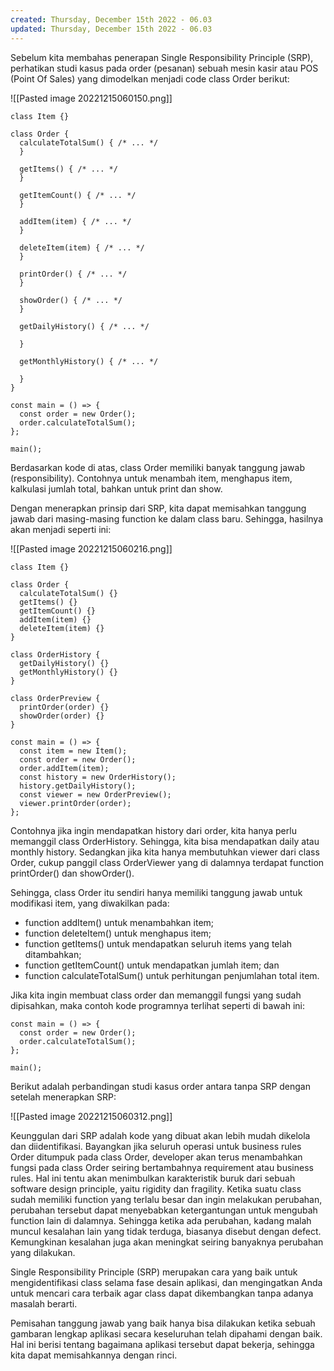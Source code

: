 ```yaml
---
created: Thursday, December 15th 2022 - 06.03
updated: Thursday, December 15th 2022 - 06.03
---
```

Sebelum kita membahas penerapan Single Responsibility Principle (SRP), perhatikan studi kasus pada order (pesanan) sebuah mesin kasir atau POS (Point Of Sales) yang dimodelkan menjadi code class Order berikut:

![[Pasted image 20221215060150.png]]

```JS
class Item {}
 
class Order {
  calculateTotalSum() { /* ... */
  }
 
  getItems() { /* ... */
  }
 
  getItemCount() { /* ... */
  }
 
  addItem(item) { /* ... */
  }
 
  deleteItem(item) { /* ... */
  }
 
  printOrder() { /* ... */
  }
 
  showOrder() { /* ... */
  }
 
  getDailyHistory() { /* ... */
 
  }
 
  getMonthlyHistory() { /* ... */
 
  }
}
 
const main = () => {
  const order = new Order();
  order.calculateTotalSum();
};
 
main();
```

Berdasarkan kode di atas, class Order memiliki banyak tanggung jawab (responsibility). Contohnya untuk menambah item, menghapus item, kalkulasi jumlah total, bahkan untuk print dan show. 

Dengan menerapkan prinsip dari SRP, kita dapat memisahkan tanggung jawab dari masing-masing function ke dalam class baru. Sehingga, hasilnya akan menjadi seperti ini:

![[Pasted image 20221215060216.png]]

```JS
class Item {}
 
class Order {
  calculateTotalSum() {}
  getItems() {}
  getItemCount() {}
  addItem(item) {}
  deleteItem(item) {}
}
 
class OrderHistory {
  getDailyHistory() {}
  getMonthlyHistory() {}
}
 
class OrderPreview {
  printOrder(order) {}
  showOrder(order) {}
}
 
const main = () => {
  const item = new Item();
  const order = new Order();
  order.addItem(item);
  const history = new OrderHistory();
  history.getDailyHistory();
  const viewer = new OrderPreview();
  viewer.printOrder(order);
};
```

Contohnya jika ingin mendapatkan history dari order, kita hanya perlu memanggil class OrderHistory. Sehingga, kita bisa mendapatkan daily atau monthly history. Sedangkan jika kita hanya membutuhkan viewer dari class Order, cukup panggil class OrderViewer yang di dalamnya terdapat function printOrder() dan showOrder(). 

Sehingga, class Order itu sendiri hanya memiliki tanggung jawab untuk modifikasi item, yang diwakilkan pada:

-   function addItem() untuk menambahkan item;
-   function deleteItem() untuk menghapus item;
-   function getItems() untuk mendapatkan seluruh items yang telah ditambahkan;
-   function getItemCount() untuk mendapatkan jumlah item; dan 
-   function calculateTotalSum() untuk perhitungan penjumlahan total item.

Jika kita ingin membuat class order dan memanggil fungsi yang sudah dipisahkan, maka contoh kode programnya terlihat seperti di bawah ini:

```JS
const main = () => {
  const order = new Order();
  order.calculateTotalSum();
};
 
main();
```

Berikut adalah perbandingan studi kasus order antara tanpa SRP dengan setelah menerapkan SRP:

![[Pasted image 20221215060312.png]]

Keunggulan dari SRP adalah kode yang dibuat akan lebih mudah dikelola dan diidentifikasi. Bayangkan jika seluruh operasi untuk business rules Order ditumpuk pada class Order, developer akan terus menambahkan fungsi pada class Order seiring bertambahnya requirement atau business rules. Hal ini tentu akan menimbulkan karakteristik buruk dari sebuah software design principle, yaitu rigidity dan fragility. Ketika suatu class sudah memiliki function yang terlalu besar dan ingin melakukan perubahan, perubahan tersebut dapat menyebabkan ketergantungan untuk mengubah function lain di dalamnya. Sehingga ketika ada perubahan, kadang malah muncul kesalahan lain yang tidak terduga, biasanya disebut dengan defect. Kemungkinan kesalahan juga akan meningkat seiring banyaknya perubahan yang dilakukan.

Single Responsibility Principle (SRP) merupakan cara yang baik untuk mengidentifikasi class selama fase desain aplikasi, dan mengingatkan Anda untuk mencari cara terbaik agar class dapat dikembangkan tanpa adanya masalah berarti.

Pemisahan tanggung jawab yang baik hanya bisa dilakukan ketika sebuah gambaran lengkap aplikasi secara keseluruhan telah dipahami dengan baik. Hal ini berisi tentang bagaimana aplikasi tersebut dapat bekerja, sehingga kita dapat memisahkannya dengan rinci.